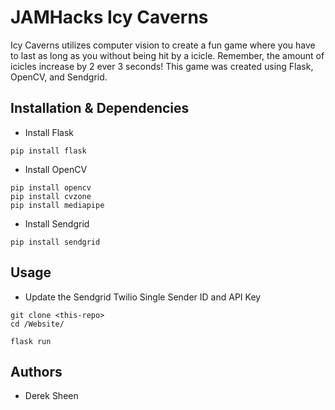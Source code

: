 # JAMHacks Icy Caverns 

Icy Caverns utilizes computer vision to create a fun game where you have to last as long as you without being hit by a icicle. Remember, the amount of icicles increase by 2 ever 3 seconds! This game was created using Flask, OpenCV, and Sendgrid. 

## Installation & Dependencies 
- Install Flask
```
pip install flask

```
- Install OpenCV
```
pip install opencv
pip install cvzone 
pip install mediapipe

```
- Install Sendgrid
```
pip install sendgrid
```
## Usage
- Update the Sendgrid Twilio Single Sender ID and API Key
```
git clone <this-repo>
cd /Website/

flask run
```

## Authors
- Derek Sheen